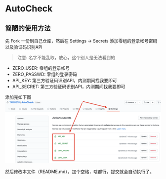 # AutoCheck

## 简陋的使用方法

先 Fork 一份到自己仓库，然后在 Settings -> Secrets 添加零组的登录帐号密码以及验证码识别API
> 注意: 名字不能乱取，放心，这个别人是无法看到的
+ ZERO_USER: 零组的登录帐号
+ ZERO_PASSWD: 零组的登录密码
+ API_KEY: 第三方验证码识别API，内测期间找我要即可
+ API_SECRET: 第三方验证码识别API，内测期间找我要即可

添加完如下图
![img.png](./doc/img.png)

然后修改本文件（README.md），加个空格，啥都行，提交就会自动执行了。